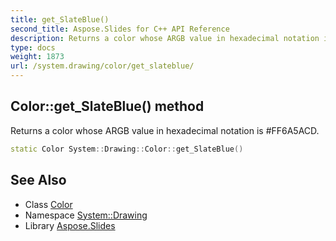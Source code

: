 ```yaml
---
title: get_SlateBlue()
second_title: Aspose.Slides for C++ API Reference
description: Returns a color whose ARGB value in hexadecimal notation is #FF6A5ACD.
type: docs
weight: 1873
url: /system.drawing/color/get_slateblue/
---
```

## Color::get_SlateBlue() method


Returns a color whose ARGB value in hexadecimal notation is #FF6A5ACD.

```cpp
static Color System::Drawing::Color::get_SlateBlue()
```

## See Also

* Class [Color](../)
* Namespace [System::Drawing](../../)
* Library [Aspose.Slides](../../../)
